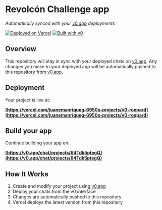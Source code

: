 # Revolcón Challenge app

*Automatically synced with your [v0.app](https://v0.app) deployments*

[![Deployed on Vercel](https://img.shields.io/badge/Deployed%20on-Vercel-black?style=for-the-badge&logo=vercel)](https://vercel.com/juanemanriqueg-6950s-projects/v0-roepard)
[![Built with v0](https://img.shields.io/badge/Built%20with-v0.app-black?style=for-the-badge)](https://v0.app/chat/projects/64Tdk5ptegQ)

## Overview

This repository will stay in sync with your deployed chats on [v0.app](https://v0.app).
Any changes you make to your deployed app will be automatically pushed to this repository from [v0.app](https://v0.app).

## Deployment

Your project is live at:

**[https://vercel.com/juanemanriqueg-6950s-projects/v0-roepard](https://vercel.com/juanemanriqueg-6950s-projects/v0-roepard)**

## Build your app

Continue building your app on:

**[https://v0.app/chat/projects/64Tdk5ptegQ](https://v0.app/chat/projects/64Tdk5ptegQ)**

## How It Works

1. Create and modify your project using [v0.app](https://v0.app)
2. Deploy your chats from the v0 interface
3. Changes are automatically pushed to this repository
4. Vercel deploys the latest version from this repository
